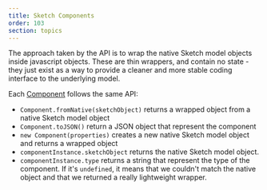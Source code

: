 ```yaml
---
title: Sketch Components
order: 103
section: topics
---
```


The approach taken by the API is to wrap the native Sketch model objects inside javascript objects. These are thin wrappers, and contain no state - they just exist as a way to provide a cleaner and more stable coding interface to the underlying model.

Each [Component](#document) follows the same API:

* `Component.fromNative(sketchObject)` returns a wrapped object from a native Sketch model object
* `Component.toJSON()` return a JSON object that represent the component
* `new Component(properties)` creates a new native Sketch model object and returns a wrapped object
* `componentInstance.sketchObject` returns the native Sketch model object.
* `componentInstance.type` returns a string that represent the type of the component. If it's `undefined`, it means that we couldn't match the native object and that we returned a really lightweight wrapper.

